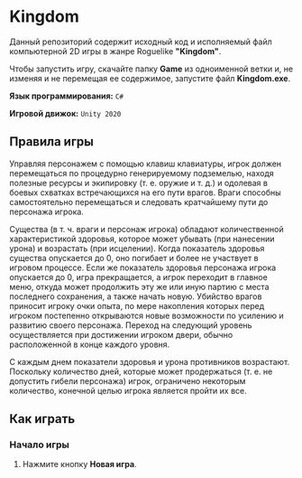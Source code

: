 # Kingdom

Данный репозиторий содержит исходный код и исполняемый файл компьютерной 2D игры в жанре Roguelike **"Kingdom"**.

Чтобы запустить игру, скачайте папку **Game** из одноименной ветки и, не изменяя и не перемещая ее содержимое, запустите файл **Kingdom.exe**.

**Язык программирования:** `C#`

**Игровой движок:** `Unity 2020`

## Правила игры
Управляя персонажем с помощью клавиш клавиатуры, игрок должен перемещаться по процедурно генерируемому подземелью, 
находя полезные ресурсы и экипировку (т. е. оружие и т. д.) и одолевая в боевых схватках встречающихся на его пути врагов. 
Враги способны самостоятельно перемещаться и следовать кратчайшему пути до персонажа игрока.

Существа (в т. ч. враги и персонаж игрока) обладают количественной характеристикой здоровья, которое 
может убывать (при нанесении урона) и возрастать (при исцелении). Когда показатель здоровья существа опускается 
до 0, оно погибает и более не участвует в игровом процессе. Если же показатель здоровья персонажа игрока опускается 
до 0, игра прекращается, а игрок переходит в главное меню, откуда может продолжить эту же или иную партию с места последнего 
сохранения, а также начать новую. Убийство врагов приносит игроку очки опыта, по мере накопления 
которых перед игроком постепенно открываются новые возможности по усилению и развитию своего персонажа. 
Переход на следующий уровень осуществляется при достижении игроком двери, обычно расположенной в конце каждого уровня.

С каждым днем показатели здоровья и урона противников возрастают. Поскольку количество дней, которые может 
продержаться (т. е. не допустить гибели персонажа) игрок, ограничено некоторым количество, 
конечной целью игрока является пройти их все.

## Как играть

### Начало игры
1) Нажмите кнопку **Новая игра**.
